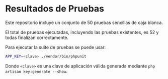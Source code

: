 # Resultados de Pruebas

Este repositorio incluye un conjunto de 50 pruebas sencillas de caja blanca.



El total de pruebas ejecutadas, incluyendo las pruebas existentes, es 52 y todas finalizan correctamente.

Para ejecutar la suite de pruebas se puede usar:

```bash
APP_KEY=<clave> ./vendor/bin/phpunit
```

Donde `<clave>` es una clave de aplicación válida generada mediante `php artisan key:generate --show`.

